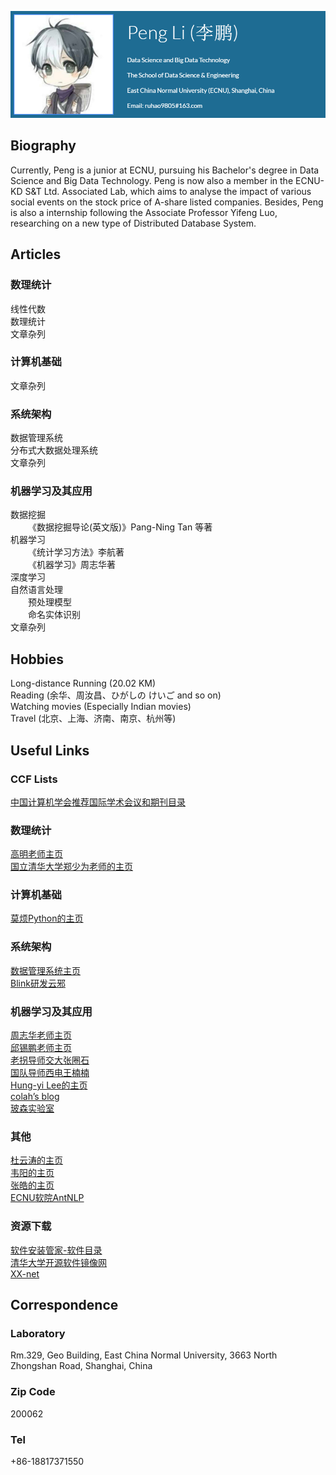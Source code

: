 ![Profile](profile.PNG)

## Biography
Currently, Peng is a junior at ECNU, pursuing his Bachelor's  degree in Data Science and Big Data Technology. Peng is now also a member in the ECNU-KD S&T Ltd. Associated  Lab, which aims to analyse the impact of various social events on the stock price of A-share listed companies. Besides, Peng is also a internship following the Associate Professor  Yifeng Luo, researching on a new type of Distributed Database System.

## Articles     
### 数理统计     
线性代数    
数理统计    
文章杂列    

### 计算机基础        
文章杂列   
    
### 系统架构   
数据管理系统   
分布式大数据处理系统    
文章杂列   

### 机器学习及其应用   
数据挖掘   
&emsp;&emsp;《数据挖掘导论(英文版)》Pang-Ning Tan 等著    
机器学习   
&emsp;&emsp;《统计学习方法》李航著   
&emsp;&emsp;《机器学习》周志华著   
深度学习   
自然语言处理    
&emsp;&emsp;预处理模型   
&emsp;&emsp;命名实体识别    
文章杂列    


## Hobbies
Long-distance Running (20.02 KM)    
Reading (余华、周汝昌、ひがしの けいご  and so on)   
Watching movies (Especially Indian movies)   
Travel (北京、上海、济南、南京、杭州等)   

## Useful Links
### CCF Lists    
[中国计算机学会推荐国际学术会议和期刊目录](https://www.ccf.org.cn/xspj/gyml/)   

### 数理统计    
[高明老师主页](http://dase.ecnu.edu.cn/mgao/)   
[国立清华大学郑少为老师的主页](http://www.stat.nthu.edu.tw/~swcheng/index.htm)    

### 计算机基础   
[莫烦Python的主页](https://morvanzhou.github.io/learning-steps/)   

### 系统架构    
[数据管理系统主页](http://111.231.251.48/dbms2018/main.html)   
[Blink研发云邪](http://wuchong.me/)   

### 机器学习及其应用   
[周志华老师主页](https://cs.nju.edu.cn/zhouzh/)    
[邱锡鹏老师主页](http://nlp.fudan.edu.cn/xpqiu/)   
[老拐导师交大张圈石](http://qszhang.com/)   
[国队导师西电王楠楠](http://web.xidian.edu.cn/nnwang/index.html)   
[Hung-yi Lee的主页](http://speech.ee.ntu.edu.tw/~tlkagk/index.html)   
[colah’s blog](http://colah.github.io/)    
[玻森实验室](https://bosonnlp.com/)    

### 其他   
[杜云涛的主页](https://zealscott.com/)      
[韦阳的主页](https://godweiyang.com/)    
[张皓的主页](http://lamda.nju.edu.cn/zhangh/)    
[ECNU软院AntNLP](https://github.com/AntNLP/)    

### 资源下载    
[软件安装管家-软件目录](https://mp.weixin.qq.com/s?__biz=MzIwMjE1MjMyMw==&mid=502712528&idx=1&sn=7ad9553cc39e533d16f6844507a5cd24&chksm=0ee1683c3996e12a6fd90fcd340730666e0c650616a4d6b4f677e7d3d31e479b91db9de60b59&mpshare=1&scene=1&srcid=0913ToacFlNMOLlPKwYYqw6a#rd)    
[清华大学开源软件镜像网](https://mirrors.tuna.tsinghua.edu.cn/)    
[XX-net](https://github.com/XX-net/XX-Net)   

## Correspondence    
### Laboratory   
Rm.329, Geo Building, East China Normal University, 3663 North Zhongshan Road, Shanghai, China       
### Zip Code      
200062    
### Tel   
+86-18817371550    
